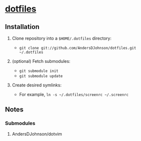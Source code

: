 [projecturl]: http://github.com/AndersDJohnson/dotfiles

[dotfiles][projecturl]
======================

Installation
------------

1. Clone repository into a `$HOME/.dotfiles` directory:
   * `git clone git://github.com/AndersDJohnson/dotfiles.git ~/.dotfiles`

2. (optional) Fetch submodules:
   * `git submodule init`
   * `git submodule update`

3. Create desired symlinks:
   * For example, `ln -s ~/.dotfiles/screenrc ~/.screenrc`

Notes
-----

### Submodules
1. AndersDJohnson/dotvim


